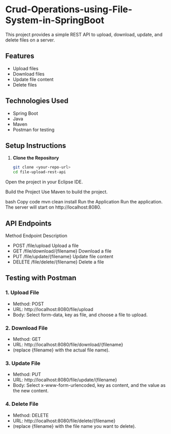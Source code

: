 # Crud-Operations-using-File-System-in-SpringBoot

This project provides a simple REST API to upload, download, update, and delete files on a server.

## Features
- Upload files
- Download files
- Update file content
- Delete files

## Technologies Used
- Spring Boot
- Java
- Maven
- Postman for testing

## Setup Instructions

1. **Clone the Repository**
   ```bash
   git clone <your-repo-url>
   cd file-upload-rest-api
Open the project in your Eclipse IDE.

Build the Project Use Maven to build the project.

bash
Copy code
mvn clean install
Run the Application Run the application. The server will start on http://localhost:8080.

## API Endpoints

Method	Endpoint	Description
- POST	/file/upload	Upload a file
- GET	/file/download/{filename}	Download a file
- PUT	/file/update/{filename}	Update file content
- DELETE	/file/delete/{filename}	Delete a file

## Testing with Postman

### 1. Upload File
- Method: POST
- URL: http://localhost:8080/file/upload
- Body: Select form-data, key as file, and choose a file to upload.

### 2. Download File
- Method: GET
- URL: http://localhost:8080/file/download/{filename}
- (replace {filename} with the actual file name).

### 3. Update File
- Method: PUT
- URL: http://localhost:8080/file/update/{filename}
- Body: Select x-www-form-urlencoded, key as content, and the value as the new content.

### 4. Delete File
- Method: DELETE
- URL: http://localhost:8080/file/delete/{filename}
- (replace {filename} with the file name you want to delete).
